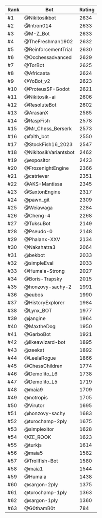 Rank|Bot|Rating
---|---|---
#1|@Nikitosikbot|2634
#2|@Intron014|2633
#3|@M-Z_Bot|2633
#4|@TheFreshman1902|2632
#5|@ReinforcementTrial|2630
#6|@Occhessadvanced|2629
#7|@TorBot|2625
#8|@Africaata|2624
#9|@YoBot_v2|2623
#10|@ProteusSF-Godot|2621
#11|@Nikitosik-ai|2606
#12|@ResoluteBot|2602
#13|@ArasanX|2585
#14|@RaspFish|2578
#15|@Mr_Chess_Berserk|2573
#16|@faith_bot|2550
#17|@StockFish16_2023|2547
#18|@NikitosikVariantsbot|2462
#19|@expositor|2423
#20|@FrozenightEngine|2366
#21|@catriever|2351
#22|@AKS-Mantissa|2345
#23|@SaxtonEngine|2317
#24|@pawn_git|2309
#25|@Weiawaga|2284
#26|@Cheng-4|2268
#27|@TuksuBot|2149
#28|@Pseudo-0|2148
#29|@Phalanx-XXV|2134
#30|@Nakshatra3|2064
#31|@bekbot|2033
#32|@simpleEval|2033
#33|@Humaia-Strong|2027
#34|@Boris-Trapsky|2015
#35|@honzovy-sachy-2|1991
#36|@eubos|1990
#37|@HistoryExplorer|1984
#38|@Lynx_BOT|1977
#39|@jangine|1964
#40|@MaxtheDog|1950
#41|@GarboBot|1921
#42|@likeawizard-bot|1895
#43|@zeekat|1892
#44|@LeelaRogue|1866
#45|@ChessChildren|1774
#46|@Demolito_L6|1738
#47|@Demolito_L5|1719
#48|@maia9|1709
#49|@notropis|1705
#50|@Virutor|1695
#51|@honzovy-sachy|1683
#52|@turochamp-2ply|1675
#53|@simplexitor|1628
#54|@ZE_ROOK|1623
#55|@turkjs|1614
#56|@maia5|1582
#57|@Trollfish-Bot|1580
#58|@maia1|1544
#59|@Humaia|1438
#60|@sargon-2ply|1375
#61|@turochamp-1ply|1363
#62|@sargon-1ply|1360
#63|@G0thamB0t|784
